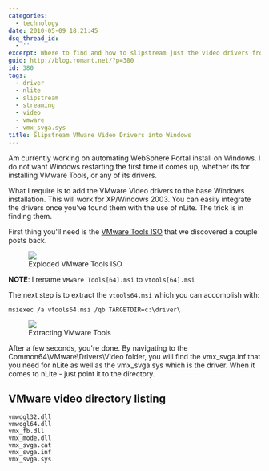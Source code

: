 ```yaml
---
categories:
  - technology
date: 2010-05-09 18:21:45
dsq_thread_id:
  - ''
excerpt: Where to find and how to slipstream just the video drivers from VMware Tools into Windows.
guid: http://blog.romant.net/?p=380
id: 380
tags:
  - driver
  - nlite
  - slipstream
  - streaming
  - video
  - vmware
  - vmx_svga.sys
title: Slipstream VMware Video Drivers into Windows
---
```


Am currently working on automating WebSphere Portal install on Windows. I do not want Windows restarting the first time it comes up, whether its for installing VMware Tools, or any of its drivers. 

What I require is to add the VMware Video drivers to the base Windows installation. This will work for XP/Windows 2003. You can easily integrate the drivers once you've found them with the use of nLite. The trick is in finding them.

First thing you'll need is the [VMware Tools ISO](http://blog.romant.net/vmware/where-to-find-http://blog.romant.net/vmware-tools-on-the-esx-host/) that we discovered a couple posts back. 

<figure>
  <img src="/images/2010/05/exploded_iso.png">
  <figcaption>Exploded VMware Tools ISO</figcaption>
</figure>

**NOTE**: I rename `VMware Tools[64].msi` to `vtools[64].msi`

The next step is to extract the `vtools64.msi` which you can accomplish with:
  
```
msiexec /a vtools64.msi /qb TARGETDIR=c:\driver\
```

<figure>
  <img src="/images/2010/05/Screen-shot-2010-05-09-at-5.50.52-PM.png">
  <figcaption>Extracting VMware Tools</figcaption>
</figure>

After a few seconds, you're done. By navigating to the Common64\VMware\Drivers\Video folder, you will find the vmx\_svga.inf that you need for nLite as well as the vmx\_svga.sys which is the driver. When it comes to nLite - just point it to the directory.

## VMware video directory listing

```
vmwogl32.dll	  
vmwogl64.dll	  
vmx_fb.dll	  
vmx_mode.dll	  
vmx_svga.cat	  
vmx_svga.inf	  
vmx_svga.sys
```